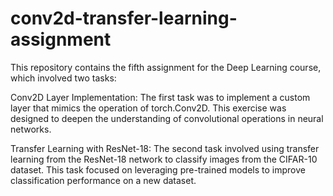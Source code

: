 # conv2d-transfer-learning-assignment
This repository contains the fifth assignment for the Deep Learning course, which involved two tasks:

Conv2D Layer Implementation: The first task was to implement a custom layer that mimics the operation of torch.Conv2D. This exercise was designed to deepen the understanding of convolutional operations in neural networks.

Transfer Learning with ResNet-18: The second task involved using transfer learning from the ResNet-18 network to classify images from the CIFAR-10 dataset. This task focused on leveraging pre-trained models to improve classification performance on a new dataset.
